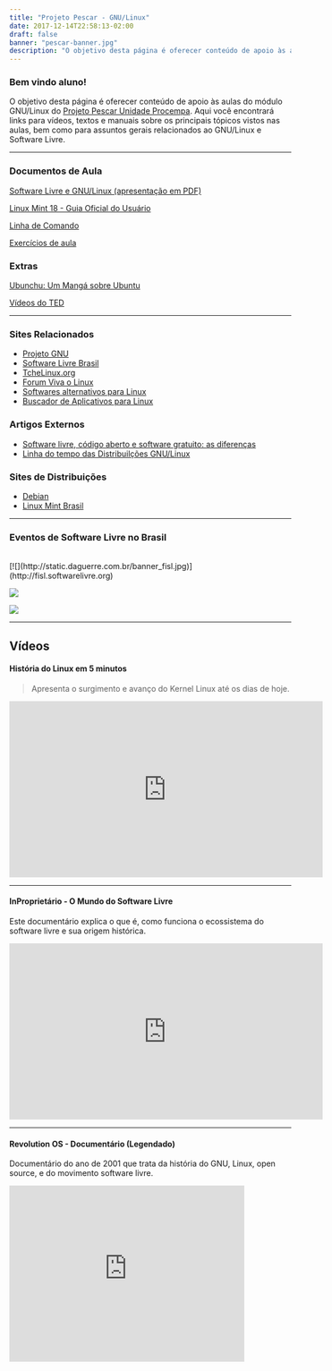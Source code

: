 ```yaml
---
title: "Projeto Pescar - GNU/Linux"
date: 2017-12-14T22:58:13-02:00
draft: false
banner: "pescar-banner.jpg"
description: "O objetivo desta página é oferecer conteúdo de apoio às aulas do módulo GNU/Linux do Projeto Pescar Unidade Procempa. Aqui você encontrará links para vídeos, textos e manuais sobre os principais tópicos vistos nas aulas, bem como para assuntos gerais relacionados ao GNU/Linux e Software Livre."
---
```


### Bem vindo aluno!  <i class="fa fa-linux "></i>
O objetivo desta página é oferecer conteúdo de apoio às aulas do módulo GNU/Linux do [Projeto Pescar Unidade Procempa](http://www2.portoalegre.rs.gov.br/pescar). Aqui você encontrará links para vídeos, textos e manuais sobre os principais tópicos vistos nas aulas, bem como para assuntos gerais relacionados ao GNU/Linux e Software Livre.


----

### Documentos de Aula
<i class="fa fa-file-pdf-o"></i> [Software Livre e GNU/Linux (apresentação em PDF)](http://static.daguerre.com.br/Software_Livre_e_%20GNU_Linux.pdf)

<i class="fa fa-file-pdf-o"></i> [Linux Mint 18 - Guia Oficial do Usuário](https://www.linuxmint.com/documentation/user-guide/Cinnamon/portuguese_brazil_18.0.pdf)

<i class="fa fa-file-text-o"></i> [Linha de Comando](/pescar/cli)

<i class="fa fa-file-text-o"></i> [Exercícios de aula](/pescar/exercicios)

### Extras
<i class="fa fa-file-text-o"></i> [Ubunchu: Um Mangá sobre Ubuntu](/pt/posts/2016-04-17_ubunchu/)

<i class="fa fa-file-video-o"></i> [Vídeos do TED](/pescar/ted/)

----

### Sites Relacionados
* [Projeto GNU](http://www.gnu.org/philosophy/free-sw.pt-br.html)
* [Software Livre Brasil](http://softwarelivre.org/)
* [TcheLinux.org](http://tchelinux.org/)
* [Forum Viva o Linux](http://www.vivaolinux.com.br/)
* [Softwares alternativos para Linux](http://www.linuxalt.com/)
* [Buscador de Aplicativos para Linux](http://linuxappfinder.com/alternatives)

### Artigos Externos
* [Software livre, código aberto e software gratuito: as diferenças](http://www.infowester.com/freexopen.php)
* [Linha do tempo das Distribuilções GNU/Linux](http://futurist.se/gldt/)

### Sites de Distribuições
* [Debian](https://www.debian.org/index.pt.html)
* [Linux Mint Brasil](http://www.linuxmint.com.br)

----

### Eventos de Software Livre no Brasil
<br/>
[![](http://static.daguerre.com.br/banner_fisl.jpg)](http://fisl.softwarelivre.org)


[![](http://static.daguerre.com.br/banner_latinoware.jpg)](http://latinoware.org/)

[![](http://static.daguerre.com.br/banner_flisol.jpg)](https://flisol.info/FLISOL2017/Brasil)


----

## Vídeos

#### História do Linux em 5 minutos

>Apresenta o surgimento e avanço do Kernel Linux até os dias de hoje.

<div class="video-container">
    <iframe width="560" height="315" src="https://www.youtube.com/embed/oqHsiFeQK30" frameborder="0" allowfullscreen></iframe>
</div>

---

#### InProprietário - O Mundo do Software Livre

Este documentário explica o que é, como funciona o ecossistema do software livre e sua origem histórica.

<div class="video-container">
    <iframe width="560" height="315" src="https://www.youtube.com/embed/MKDn9quw5sc" frameborder="0" allowfullscreen></iframe>
</div>

---

#### Revolution OS - Documentário (Legendado)

 Documentário do ano de 2001 que trata da história do GNU, Linux, open source, e do movimento software livre.

<div class="video-container">
    <iframe width="420" height="315" src="https://www.youtube.com/embed/plMxWpXhqig" frameborder="0" allowfullscreen></iframe>
</div>

